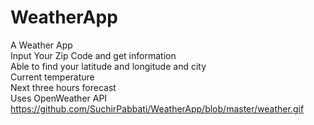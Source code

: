 # WeatherApp
A Weather App  
Input Your Zip Code and get information  
Able to find your latitude and longitude and city  
Current temperature  
Next three hours forecast  
Uses OpenWeather API  
https://github.com/SuchirPabbati/WeatherApp/blob/master/weather.gif
